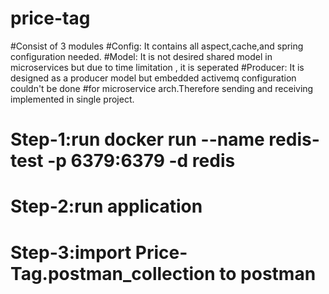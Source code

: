 # price-tag
#Consist of 3 modules 
#Config: It contains all aspect,cache,and spring configuration needed.
#Model: It is not desired shared model in microservices but due to time limitation , it is seperated
#Producer: It is designed as a producer model but embedded activemq configuration couldn't be done 
#for microservice arch.Therefore sending and receiving implemented in single project.


# Step-1:run docker run --name redis-test -p 6379:6379  -d redis
# Step-2:run application 
# Step-3:import Price-Tag.postman_collection to postman  

